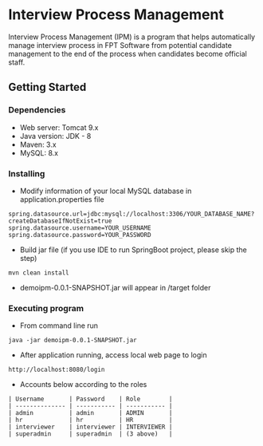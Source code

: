 # Interview Process Management

Interview Process Management (IPM) is a program that helps automatically manage interview process in FPT Software from potential candidate management to the end of the process when candidates become official staff.

## Getting Started

### Dependencies

* Web server: Tomcat 9.x
* Java version: JDK - 8
* Maven: 3.x
* MySQL: 8.x

### Installing

* Modify information of your local MySQL database in application.properties file
```
spring.datasource.url=jdbc:mysql://localhost:3306/YOUR_DATABASE_NAME?createDatabaseIfNotExist=true
spring.datasource.username=YOUR_USERNAME
spring.datasource.password=YOUR_PASSWORD
```
* Build jar file (if you use IDE to run SpringBoot project, please skip the step)
```
mvn clean install
```
* demoipm-0.0.1-SNAPSHOT.jar will appear in /target folder
### Executing program

* From command line run
```
java -jar demoipm-0.0.1-SNAPSHOT.jar
```
* After application running, access local web page to login
```
http://localhost:8080/login
```
* Accounts below according to the roles
```
| Username       | Password    | Role        |
| -------------- | ----------- | ----------- |
| admin          | admin       | ADMIN       |
| hr             | hr          | HR          |
| interviewer    | interviewer | INTERVIEWER |
| superadmin     | superadmin  | (3 above)   |
```